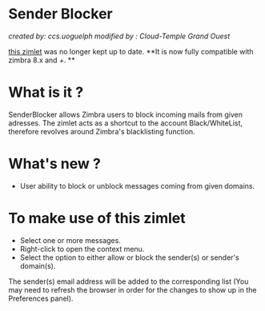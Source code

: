 # Sender Blocker
*created by: ccs.uoguelph*
*modified by : Cloud-Temple Grand Ouest*

[this zimlet](https://www.zimbra.org/extend/items/view/sender-blocker) was no longer kept up to date.
**It is now fully compatible with zimbra 8.x and +. **

# What is it ?  

SenderBlocker allows Zimbra users to block incoming mails from given adresses.
The zimlet acts as a shortcut to the account Black/WhiteList, therefore revolves around Zimbra's blacklisting function.

# What's new ?  

 * User ability to block or unblock messages coming from given domains.
 
# To make use of this zimlet 

* Select one or more messages.
* Right-click to open the context menu.
* Select the option to either allow or block the sender(s) or sender's domain(s).

The sender(s) email address will be added to the corresponding list (You may
need to refresh the browser in order for the changes to show up in the
Preferences panel).

